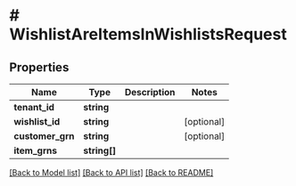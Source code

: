 # # WishlistAreItemsInWishlistsRequest


## Properties


Name | Type | Description | Notes
------------ | ------------- | ------------- | -------------
**tenant_id**| **string** |   |
**wishlist_id**| **string** |   | [optional]
**customer_grn**| **string** |   | [optional]
**item_grns**| **string[]** |   |


[[Back to Model list]](../../README.md#models) [[Back to API list]](../../README.md#endpoints) [[Back to README]](../../README.md)